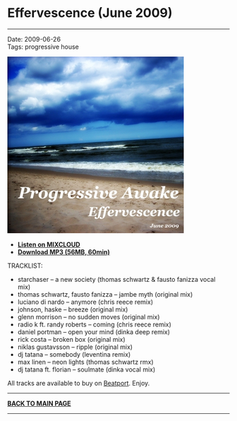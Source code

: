 # Effervescence (June 2009)

----

Date: 2009-06-26    
Tags: progressive house    

[![Shivioua - Effervescence (June 2009)](./images/effervescence-june-2009.jpg)](https://www.mixcloud.com/progressiveawake2010/effervescence-june-2009/)

* [**Listen on MIXCLOUD**](https://www.mixcloud.com/progressiveawake2010/effervescence-june-2009/)
* [**Download MP3 (56MB, 60min)**](https://1drv.ms/u/s!Alo3H0XlzdZxgShv5OMx6gv4Jevn?e=wJ5PwN)  

TRACKLIST:  

* starchaser – a new society (thomas schwartz & fausto fanizza vocal mix)
* thomas schwartz, fausto fanizza – jambe myth (original mix)
* luciano di nardo – anymore (chris reece remix)
* johnson, haske – breeze (original mix)
* glenn morrison – no sudden moves (original mix)
* radio k ft. randy roberts – coming (chris reece remix)
* daniel portman – open your mind (dinka deep remix)
* rick costa – broken box (original mix)
* niklas gustavsson – ripple (original mix)
* dj tatana – somebody (leventina remix)
* max linen – neon lights (thomas schwartz rmx)
* dj tatana ft. florian – soulmate  (dinka vocal mix)

All tracks are available to buy on <a href="http://beatport.com" target="_blank">Beatport</a>.
Enjoy.

----

[**BACK TO MAIN PAGE**](./README.md)

---- 
